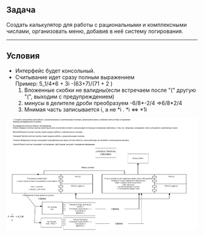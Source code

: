 ## Задача
Создать калькулятор для работы с рациональными и комплексными числами, организовать меню, добавив в неё систему логирования.

***
## Условия
- Интерфейс будет консольный.
- Считывание идет сразу полным выражением  
Пример: 5_1/4*6 + 3i -(63+7)/(71 + 2 )  
    1. Вложенные скобки не валидны(если встречаем после "(" другую "(", выходим с предупреждением)
    2. минусы в делителе дроби преобразуем
    -6/8*-2/4 =>6/8*2/4
    3. Мнимая часть записывается i, а не *i . *i <=> *1i

![набросок блок-схемы](Calcul.drawio.png) 
 

 